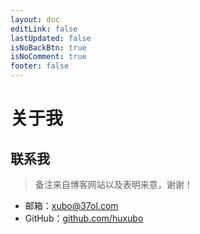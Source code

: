 ```yaml
---
layout: doc
editLink: false
lastUpdated: false
isNoBackBtn: true
isNoComment: true
footer: false
---
```


# 关于我

## 联系我

> 备注来自博客网站以及表明来意，谢谢！

- 邮箱：[xubo@37ol.com](mailto://xubo@37ol.com)
- GitHub：[github.com/huxubo](https://github.com/huxubo)
